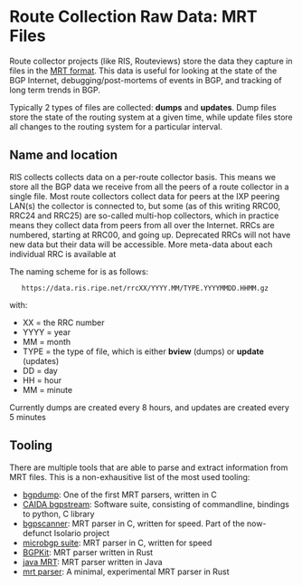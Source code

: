 # Route Collection Raw Data: MRT Files

Route collector projects (like RIS, Routeviews) store the data they capture in files in the [MRT format](https://tools.ietf.org/html/rfc6396). This data is useful for looking at the state of the BGP Internet, debugging/post-mortems of events in BGP, and tracking of long term trends in BGP.

Typically 2 types of files are collected: **dumps** and **updates**. Dump files store the state of the routing system at a given time, 
while update files store all changes to the routing system for a particular interval.

## Name and location

RIS collects collects data on a per-route collector basis. This means we store all the BGP data we receive from all the peers of a route collector in a single file.
Most route collectors collect data for peers at the IXP peering LAN(s) the collector is connected to, but some (as of this writing RRC00, RRC24 and RRC25) 
are so-called multi-hop collectors, which in practice means they collect data from peers from all over the Internet.
RRCs are numbered, starting at RRC00, and going up. Deprecated RRCs will not have new data but their data will be accessible. More meta-data about each
individual RRC is available at 

The naming scheme for is as follows:
```
   https://data.ris.ripe.net/rrcXX/YYYY.MM/TYPE.YYYYMMDD.HHMM.gz
```
   
with:

  * XX = the RRC number
  * YYYY = year
  * MM = month
  * TYPE = the type of file, which is either **bview** (dumps) or **update** (updates)
  * DD = day
  * HH = hour
  * MM = minute

Currently dumps are created every 8 hours,
 and updates are created every 5 minutes

## Tooling

There are multiple tools that are able to parse and extract information from MRT files. This is a non-exhausitive list of the most used tooling:
  * [bgpdump](https://github.com/RIPE-NCC/bgpdump): One of the first MRT parsers, written in C
  * [CAIDA bgpstream](https://bgpstream.caida.org/): Software suite, consisting of commandline, bindings to python, C library
  * [bgpscanner](https://gitlab.com/Isolario/bgpscanner): MRT parser in C, written for speed. Part of the now-defunct Isolario project
  * [microbgp suite](https://git.doublefourteen.io/bgp/ubgpsuite): MRT parser in C, written for speed
  * [BGPKit](https://github.com/bgpkit/bgpkit-parser): MRT parser written in Rust
  * [java MRT](https://github.com/paaguti/java-mrt): MRT parser written in Java
  * [mrt parser](https://github.com/sdstrowes/mrt-parser): A minimal, experimental MRT parser in Rust
